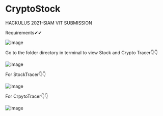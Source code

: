 # CryptoStock
HACKULUS 2021-SIAM VIT SUBMISSION

Requirements✔✔

![image](https://user-images.githubusercontent.com/65604809/114275798-82074b80-9a41-11eb-8a25-6206b370d11c.png)



Go to the folder directory in terminal to view Stock and Crypto Tracer👇👇



![image](https://user-images.githubusercontent.com/65604809/114275821-9ba89300-9a41-11eb-9fe7-eb093c30547a.png)




For StockTracer👇👇



![image](https://user-images.githubusercontent.com/65604809/114275856-c5fa5080-9a41-11eb-87b6-228e398bc3ec.png)




For CrpytoTracer👇👇



![image](https://user-images.githubusercontent.com/65604809/114275877-d8748a00-9a41-11eb-984e-67ab53efe4c1.png)
